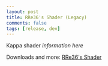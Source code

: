 ```yaml
---
layout: post
title: RRe36's Shader (Legacy)
comments: false
tags: [release, dev]
---
```


Kappa shader *information here*

Downloads and more: [RRe36's Shader](https://rre36.github.io/rre36-shader-legacy/)